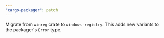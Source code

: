 ```yaml
---
"cargo-packager": patch
---
```


Migrate from `winreg` crate to `windows-registry`. This adds new variants to the packager's `Error` type.